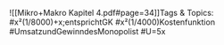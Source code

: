 
![[Mikro+Makro Kapitel 4.pdf#page=34]]Tags & Topics:
   #x²(1/8000)+x;entsprichtGK
   #x²(1/4000)Kostenfunktion
   #UmsatzundGewinndesMonopolist
   #U=5x